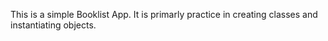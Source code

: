 This is a simple Booklist App. It is primarly practice in creating classes and instantiating objects.
